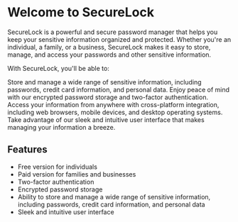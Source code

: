 # Welcome to SecureLock
SecureLock is a powerful and secure password manager that helps you keep your sensitive information organized and protected. Whether you're an individual, a family, or a business, SecureLock makes it easy to store, manage, and access your passwords and other sensitive information.

With SecureLock, you'll be able to:

Store and manage a wide range of sensitive information, including passwords, credit card information, and personal data.
Enjoy peace of mind with our encrypted password storage and two-factor authentication.
Access your information from anywhere with cross-platform integration, including web browsers, mobile devices, and desktop operating systems.
Take advantage of our sleek and intuitive user interface that makes managing your information a breeze.

## Features
* Free version for individuals
* Paid version for families and businesses
* Two-factor authentication
* Encrypted password storage
* Ability to store and manage a wide range of sensitive information, including passwords, credit card information, and personal data
* Sleek and intuitive user interface
